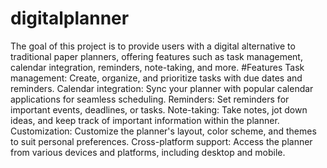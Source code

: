 # digitalplanner
The goal of this project is to provide users with a digital alternative to traditional paper planners, offering features such as task management, calendar integration, reminders, note-taking, and more.
#Features
Task management: Create, organize, and prioritize tasks with due dates and reminders.
Calendar integration: Sync your planner with popular calendar applications for seamless scheduling.	Reminders: Set reminders for important events, deadlines, or tasks.
Note-taking: Take notes, jot down ideas, and keep track of important information within the planner.
Customization: Customize the planner's layout, color scheme, and themes to suit personal preferences.
Cross-platform support: Access the planner from various devices and platforms, including desktop and mobile.
